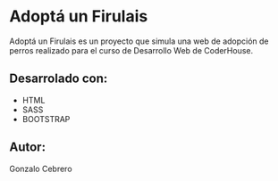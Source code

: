 <h1>Adoptá un Firulais</h1>
<p>Adoptá un Firulais es un proyecto que simula una web de adopción de perros realizado para el curso de Desarrollo Web de CoderHouse.</p>

<h2>Desarrolado con:</h2>
<ul>
    <li>HTML</li>
    <li>SASS</li>
    <li>BOOTSTRAP</li>
</ul>


<h2>Autor:</h2>
<p>Gonzalo Cebrero</p>